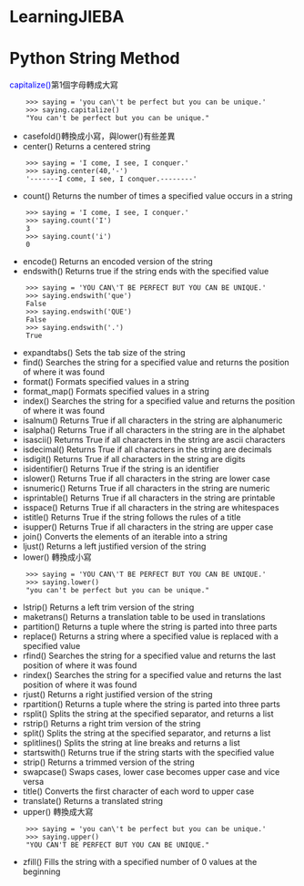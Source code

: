 # LearningJIEBA
# Python String Method
<span style="color:blue">capitalize()</span>第1個字母轉成大寫
```
    >>> saying = 'you can\'t be perfect but you can be unique.'
    >>> saying.capitalize()
    "You can't be perfect but you can be unique."
```
* casefold()轉換成小寫，與lower()有些差異
* center()	Returns a centered string
```
    >>> saying = 'I come, I see, I conquer.'
    >>> saying.center(40,'-')
    '-------I come, I see, I conquer.--------'
```
* count()	Returns the number of times a specified value occurs in a string
```
    >>> saying = 'I come, I see, I conquer.'
    >>> saying.count('I')                   
    3
    >>> saying.count('i')
    0
```
* encode()	Returns an encoded version of the string
* endswith()	Returns true if the string ends with the specified value
```
    >>> saying = 'YOU CAN\'T BE PERFECT BUT YOU CAN BE UNIQUE.'
    >>> saying.endswith('que')
    False
    >>> saying.endswith('QUE') 
    False
    >>> saying.endswith('.')   
    True
```
* expandtabs()	Sets the tab size of the string
* find()	Searches the string for a specified value and returns the position of where it was found
* format()	Formats specified values in a string
* format_map()	Formats specified values in a string
* index()	Searches the string for a specified value and returns the position of where it was found
* isalnum()	Returns True if all characters in the string are alphanumeric
* isalpha()	Returns True if all characters in the string are in the alphabet
* isascii()	Returns True if all characters in the string are ascii characters
* isdecimal()	Returns True if all characters in the string are decimals
* isdigit()	Returns True if all characters in the string are digits
* isidentifier()	Returns True if the string is an identifier
* islower()	Returns True if all characters in the string are lower case
* isnumeric()	Returns True if all characters in the string are numeric
* isprintable()	Returns True if all characters in the string are printable
* isspace()	Returns True if all characters in the string are whitespaces
* istitle()	Returns True if the string follows the rules of a title
* isupper()	Returns True if all characters in the string are upper case
* join()	Converts the elements of an iterable into a string
* ljust()	Returns a left justified version of the string
* lower() 轉換成小寫
```
    >>> saying = 'YOU CAN\'T BE PERFECT BUT YOU CAN BE UNIQUE.'
    >>> saying.lower()
    "you can't be perfect but you can be unique."
```
* lstrip()	Returns a left trim version of the string
* maketrans()	Returns a translation table to be used in translations
* partition()	Returns a tuple where the string is parted into three parts
* replace()	Returns a string where a specified value is replaced with a specified value
* rfind()	Searches the string for a specified value and returns the last position of where it was found
* rindex()	Searches the string for a specified value and returns the last position of where it was found
* rjust()	Returns a right justified version of the string
* rpartition()	Returns a tuple where the string is parted into three parts
* rsplit()	Splits the string at the specified separator, and returns a list
* rstrip()	Returns a right trim version of the string
* split()	Splits the string at the specified separator, and returns a list
* splitlines()	Splits the string at line breaks and returns a list
* startswith()	Returns true if the string starts with the specified value
* strip()	Returns a trimmed version of the string
* swapcase()	Swaps cases, lower case becomes upper case and vice versa
* title()	Converts the first character of each word to upper case
* translate()	Returns a translated string
* upper()	轉換成大寫
```
    >>> saying = 'you can\'t be perfect but you can be unique.'
    >>> saying.upper()
    "YOU CAN'T BE PERFECT BUT YOU CAN BE UNIQUE."
```
* zfill()	Fills the string with a specified number of 0 values at the beginning
